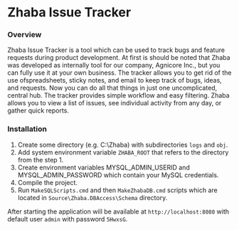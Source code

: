 # Zhaba Issue Tracker

### Overview
Zhaba Issue Tracker is a tool which can be used to track bugs and feature requests during product development. At first is should be noted that Zhaba was developed as internally tool for our company, Agnicore Inc., but you can fully use it at your own business.  The tracker allows you to get rid of the use ofspreadsheets, sticky notes, and email to keep track of bugs, ideas, and requests. Now you can do all that things in just one uncomplicated, central hub. The tracker provides simple workflow and easy filtering. Zhaba allows you to view a list of issues, see individual activity from any day, or gather quick reports.


### Installation
1. Create some directory (e.g. C:\Zhaba) with subdirectories `logs` and `obj`.
2. Add system environment variable `ZHABA_ROOT` that refers to the directory from the step 1.
3. Create environment variables MYSQL_ADMIN_USERID and MYSQL_ADMIN_PASSWORD which contain your MySQL credentials.
4. Compile the project.
5. Run `MakeSQLScripts.cmd` and then `MakeZhabaDB.cmd` scripts which are located in `Source\Zhaba.DBAccess\Schema` directory.

After starting the application will be available at `http://localhost:8080` with default user `admin` with password `5HwxsG`. 
